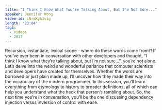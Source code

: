 ```yaml
---
title: "I Think I Know What You’re Talking About, But I'm Not Sure..."
speaker: Jennifer Wong
video-id: iNrmKyA1vig
length: "23:04"
tags:
  - videos
  - 2017
---
```


Recursion, instantiate, lexical scope - where do these words come from?! If you’ve ever been in conversation with other developers and thought, “I think I know what they’re talking about, but I’m not sure...”, you’re not alone. Let’s delve into the weird and wonderful parlance that computer scientists and developers have created for themselves. Whether the words are borrowed or just plain made up, I’ll uncover how they made their way into the vocabulary of the modern programmer. In this session, you’ll learn everything from etymology to history to broader definitions, all of which can help you understand what the heck that person’s rambling about. So, the next time you’re in conversation, you’ll be the one discussing dependency injection versus inversion of control with ease.
